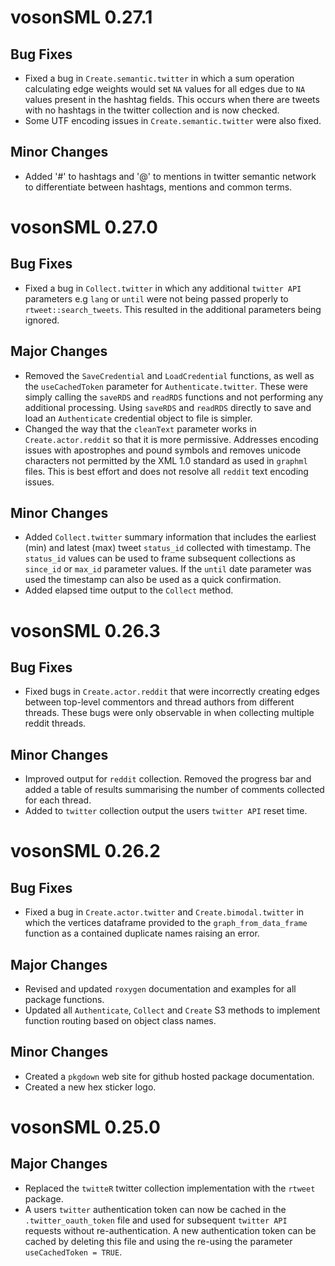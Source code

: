 # vosonSML 0.27.1

## Bug Fixes
- Fixed a bug in `Create.semantic.twitter` in which a sum operation calculating edge
  weights would set `NA` values for all edges due to `NA` values present in the hashtag fields. 
  This occurs when there are tweets with no hashtags in the twitter collection and is now
  checked.
- Some UTF encoding issues in `Create.semantic.twitter` were also fixed. 

## Minor Changes
- Added '#' to hashtags and '@' to mentions in twitter semantic network to differentiate between
  hashtags, mentions and common terms.

# vosonSML 0.27.0

## Bug Fixes
- Fixed a bug in `Collect.twitter` in which any additional `twitter API` parameters
  e.g `lang` or `until` were not being passed properly to `rtweet::search_tweets`. This 
  resulted in the additional parameters being ignored.

## Major Changes
- Removed the `SaveCredential` and `LoadCredential` functions, as well as the `useCachedToken`
  parameter for `Authenticate.twitter`. These were simply calling the `saveRDS` and `readRDS` 
  functions and not performing any additional processing. Using `saveRDS` and `readRDS` directly 
  to save and load an `Authenticate` credential object to file is simpler.
- Changed the way that the `cleanText` parameter works in `Create.actor.reddit` so that it is 
  more permissive. Addresses encoding issues with apostrophes and pound symbols and removes 
  unicode characters not permitted by the XML 1.0 standard as used in `graphml` files. This is 
  best effort and does not resolve all `reddit` text encoding issues.
  
## Minor Changes
- Added `Collect.twitter` summary information that includes the earliest (min) and latest (max) 
  tweet `status_id` collected with timestamp. The `status_id` values can be used to frame 
  subsequent collections as `since_id` or `max_id` parameter values. If the `until` date 
  parameter was used the timestamp can also be used as a quick confirmation.
- Added elapsed time output to the `Collect` method.
  
# vosonSML 0.26.3

## Bug Fixes
- Fixed bugs in `Create.actor.reddit` that were incorrectly creating edges between 
  top-level commentors and thread authors from different threads. These bugs were only 
  observable in when collecting multiple reddit threads.

## Minor Changes
- Improved output for `reddit` collection. Removed the progress bar and added a table
  of results summarising the number of comments collected for each thread.
- Added to `twitter` collection output the users `twitter API` reset time.

# vosonSML 0.26.2

## Bug Fixes
- Fixed a bug in `Create.actor.twitter` and `Create.bimodal.twitter` in which the vertices 
  dataframe provided to the `graph_from_data_frame` function as a contained duplicate names 
  raising an error.
  
## Major Changes
- Revised and updated `roxygen` documentation and examples for all package functions.
- Updated all `Authenticate`, `Collect` and `Create` S3 methods to implement function routing 
  based on object class names.
  
## Minor Changes
- Created a `pkgdown` web site for github hosted package documentation.
- Created a new hex sticker logo.

# vosonSML 0.25.0

## Major Changes
- Replaced the `twitteR` twitter collection implementation with the `rtweet` package.
- A users `twitter` authentication token can now be cached in the `.twitter_oauth_token` file and 
  used for subsequent `twitter API` requests without re-authentication. A new authentication 
  token can be cached by deleting this file and using the re-using the parameter 
  `useCachedToken = TRUE`.
